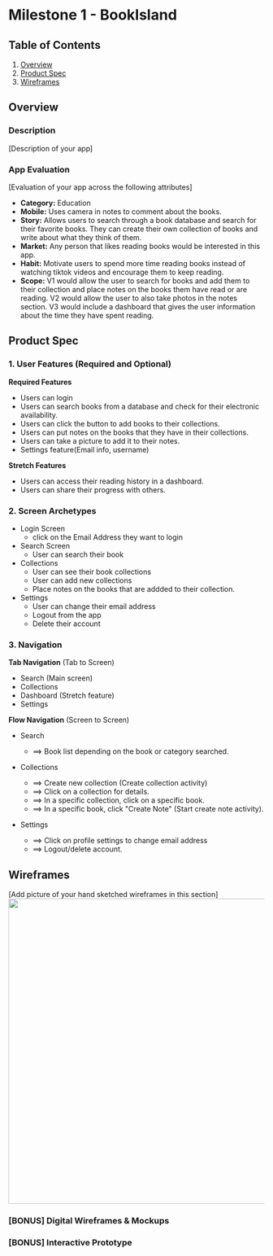 # Milestone 1 - BookIsland

## Table of Contents

1. [Overview](#Overview)
1. [Product Spec](#Product-Spec)
1. [Wireframes](#Wireframes)

## Overview

### Description

[Description of your app]

### App Evaluation

[Evaluation of your app across the following attributes]
- **Category:** Education
- **Mobile:** Uses camera in notes to comment about the books.
- **Story:** Allows users to search through a book database and search for their favorite books. They can create their own collection of books and write about what they think of them. 
- **Market:** Any person that likes reading books would be interested in this app.
- **Habit:** Motivate users to spend more time reading books instead of watching tiktok videos and encourage them to keep reading.
- **Scope:** V1 would allow the user to search for books and add them to their collection and place notes on the books them have read or are reading. V2 would allow the user to also take photos in the notes section. V3 would include a dashboard that gives the user information about the time they have spent reading.

## Product Spec

### 1. User Features (Required and Optional)

**Required Features**

* Users can login 
* Users can search books from a database and check for their electronic availability.
* Users can click the button to add books to their collections.
* Users can put notes on the books that they have in their collections.
* Users can take a picture to add it to their notes.
* Settings feature(Email info, username)

**Stretch Features**

* Users can access their reading history in a dashboard.
* Users can share their progress with others.

### 2. Screen Archetypes

- Login Screen
  - click on the Email Address they want to login
- Search Screen
  - User can search their book 
- Collections
  - User can see their book collections
  - User can add new collections
  - Place notes on the books that are addded to their collection.
- Settings
    - User can change their email address
    - Logout from the app
    - Delete their account
### 3. Navigation

**Tab Navigation** (Tab to Screen)

* Search (Main screen)
* Collections
* Dashboard (Stretch feature)
* Settings

**Flow Navigation** (Screen to Screen)

- Search
  - ==> Book list depending on the book or category searched.
- Collections
  - ==> Create new collection (Create collection activity)
  - ==> Click on a collection for details.
  - ==> In a specific collection, click on a specific book.
  - ==> In a specific book, click "Create Note" (Start create note activity).

- Settings
  - ==> Click on profile settings to change email address
  - ==> Logout/delete account.

## Wireframes

[Add picture of your hand sketched wireframes in this section]
<img src="YOUR_WIREFRAME_IMAGE_URL" width=600>

### [BONUS] Digital Wireframes & Mockups

### [BONUS] Interactive Prototype

